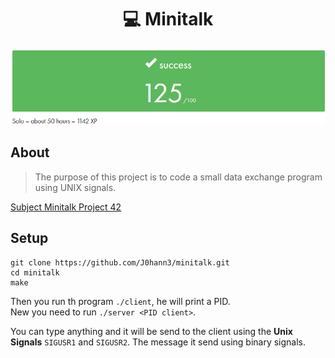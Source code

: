 <h1 align=center>💻 Minitalk</h1>
<p align="center">
  <img src="img/minitalk.png?raw=true"/>
</p>

## About
>The purpose of this project is to code a small data exchange program
>using UNIX signals.

[Subject Minitalk Project 42](Minitalk.pdf)

## Setup

```
git clone https://github.com/J0hann3/minitalk.git
cd minitalk
make
```

Then you run th program `./client`, he will print a PID.  
New you need to run `./server <PID client>`.

You can type anything and it will be send to the client using the **Unix Signals** `SIGUSR1` and `SIGUSR2`.
The message it send using binary signals.
